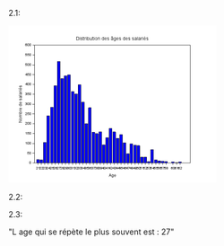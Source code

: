 2.1:


<img src="./img/1.png"></div>



2.2:




2.3:

"L age qui se répète le plus souvent est : 27"